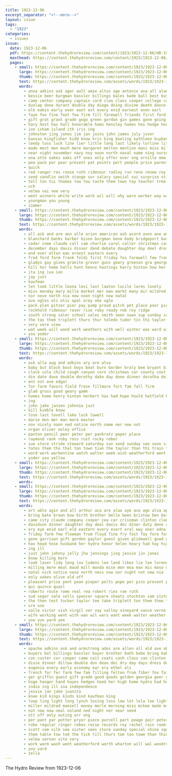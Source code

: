 ```yaml
---
title: 1923-12-06
excerpt_separator: "<!--more-->"
layout: issue
tags:
  - "1923"
categories:
  - issues
issue:
  date: 1923-12-06
  pdf: https://content.thehydroreview.com/content/1923/1923-12-06/HR-1923-12-06.pdf
  masthead: https://content.thehydroreview.com/content/1923/1923-12-06/masthead/HR-1923-12-06.jpg
  pages:
    - small: https://content.thehydroreview.com/content/1923/1923-12-06/small/HR-1923-12-06-01.jpg
      large: https://content.thehydroreview.com/content/1923/1923-12-06/large/HR-1923-12-06-01.jpg
      thumb: https://content.thehydroreview.com/content/1923/1923-12-06/thumbnails/HR-1923-12-06-01.jpg
      text: https://content.thehydroreview.com/assets/words/1923/1923-12-06/HR-1923-12-06-01.txt
      words:
        - anna adkins ask ager ault amie altus age antonio ana all alan and aye arm ani are ara aid armstrong
        - bessie beer burgman bassler billings bales bade ball best buy bob blackwell better breed bros bill been bye bradley brought bitter boys bernard brothers beryl book boy big brilliant back boucher bet business but both blaine bright bandy bryson beach blakley brin burkhalter bis bees brother blew benn
        - came center company captain card cleo class cooper college can cody collier claude close cost chi county city carnegie clinton col cotton carney custer companion crosswhite certain craft course colo car cos champion coach chas church chance con christmas charm cal case check
        - dunlap done durant double day diego doing divine death dance dent duty die dian dee david dau donna during days date dorothy dec darko differ davidson dooley daughter dear dass
        - elk eakin early ever east est every enid earnest even earl
        - faye foo fine foot few firm fill farewell friends first ford farm fail fred far friday frank folks fore field from fleeman fought felton for
        - gift grat grant grade gogo green gordon gin games gone going gregg grounds goshen glidewell ground given gon george griffin game good
        - hary host has hall honorable homs hensley homes hes hedge hour hinton harder hunting hydro homa hope hime had high hath hamilton hicks home half harvest how hot hae heary honor hafer happy house him her hool
        - ion isham island ith iris ing
        - johnston jing jones jim jan joins john james july jover
        - kansas kingfisher kidd know kris king keeling kathleen kuykendall kill kline kan kind
        - leedy loss luck line lier little long last likely lurline liter low lola ler lew lay lodge live let lucky land lincoln large lela likes left life
        - made most men much mere margaret melton mention mani miss mill misa mond mor mon monday marriage marshall mildred means morris may mckay money mati man merry members more many mare mak
        - near night november navy noy noon north naval name ning nurse nicely not new nay neal narrow nephew
        - ona otte oakes oaks off ones only offer over ong orville oma old opal ore
        - peo pack por pear present pat points pert people price parent paul pleasure pare proud potter poor pipe pany past pay
        - quick
        - red ranger res roose ruth ridenour radley run reno renew roy rich ranch reside room read rock ray riggs record rew real rolland running
        - send sandlin smith stange sur salary special sui surprise still spring soon schools show saturday score saw sellers say stunz small sacks station south student story sung school sorrow sey stata spencer such senator she san shows sir season sayre said springer svee shawnee sister sunday step stock shorty sincere son strong scrape
        - tell ton tui thomas tow tou taste them town tay teacher tree the taken trad touch thacker than tha team thing tobe thi times ties tea tick try train ten ting truly take trip tor thyng
        - uch
        - velma vai vee very
        - went winners white write work wil will why ware worker way wright willard wei wagon wish whistle was while wife win wells working words wader wallace williams whit week want west with well winner weatherford won
        - youngman you young
        - zimmer
    - small: https://content.thehydroreview.com/content/1923/1923-12-06/small/HR-1923-12-06-02.jpg
      large: https://content.thehydroreview.com/content/1923/1923-12-06/large/HR-1923-12-06-02.jpg
      thumb: https://content.thehydroreview.com/content/1923/1923-12-06/thumbnails/HR-1923-12-06-02.jpg
      text: https://content.thehydroreview.com/assets/words/1923/1923-12-06/HR-1923-12-06-02.txt
      words:
        - all ask and are ann alle arion american ash acord avon ane america
        - blanchard banks barber bison burgman bene body bridgeport barrett back brothers brown bank birth buy best boyd burkhart broad bitzer bessie
        - cedar come claude call cam charlie carol caller christmas car cor chas can cope city cheney cashier clair christ choo collier card
        - december days davis dinser dand debate daughter day deel dress
        - end ever elton ean ernest eastern every
        - fred ford farm frank foldi first friday fos farewell few from foe for full felton fam fer
        - gladys guy given granite grover guns geary greeson gra george glad ghering griffin guest guthrie garrison green
        - hill hor home halls hunt hence hastings harry hinton how her hool held hand hydro holiday him hoppin honor house
        - ita ing iva ion
        - jay just
        - kaufman
        - let look little leona levi last lawton lucile lares lovely
        - miss monday mary mille market mer man markt many mir mildred miller mons members mis menary moth
        - nor nove north nia new noon night now natal
        - ove ogles oti otis opal orey oke ogle
        - pack plan pitzer pier pay pump proud pitch pet place poor pie pope
        - rockhold ridenour reser rise roby ready rob roy ridge
        - south strong saler school sales smith seon swan sup sunday saturday sister sam selling supper spain sodders simmons sed scott sedan
        - the tas them triplett thurs thur toledo tudor tin thi taylor tim
        - very vere view
        - wat week will wand work weathers with well winter wax ward wide wife was
        - you yoder
    - small: https://content.thehydroreview.com/content/1923/1923-12-06/small/HR-1923-12-06-03.jpg
      large: https://content.thehydroreview.com/content/1923/1923-12-06/large/HR-1923-12-06-03.jpg
      thumb: https://content.thehydroreview.com/content/1923/1923-12-06/thumbnails/HR-1923-12-06-03.jpg
      text: https://content.thehydroreview.com/assets/words/1923/1923-12-06/HR-1923-12-06-03.txt
      words:
        - ask alla aug and adkins ary are alva
        - baby but block bout boys beat burn border braly bee bryant bill brother bright been blackwell ber ball
        - cluck colo child cough canyon corn christmas cor county cost con
        - din date dave double dorothy dake day done dinner dorotha doing dec
        - ent est eve edgar
        - for farm favors field frese fillmore fort fam fall firm
        - glad gross good geary game
        - homes home henry hinton herbert has had hope hould hatfield hydro heard high her
        - ing
        - john jake janzen johnnie just
        - kill kimble know
        - lose last lovell lake luck lowell
        - marie mon mer man more master
        - nov nicely noon ned notice north name ner new not
        - organ oliver ooley office
        - paxton pencil peer peter per pankratz paper place
        - raymond rank ruby ross rust rocky reber
        - sue store stride steward saturday sun send sunday see soon sister sled state son she sen
        - tates them tho thal ton town tian the taylor than thi train tool till
        - word work warkentine watch walter week wish weatherford went with well will
        - yoder you yellow
    - small: https://content.thehydroreview.com/content/1923/1923-12-06/small/HR-1923-12-06-04.jpg
      large: https://content.thehydroreview.com/content/1923/1923-12-06/large/HR-1923-12-06-04.jpg
      thumb: https://content.thehydroreview.com/content/1923/1923-12-06/thumbnails/HR-1923-12-06-04.jpg
      text: https://content.thehydroreview.com/assets/words/1923/1923-12-06/HR-1923-12-06-04.txt
      words:
    - small: https://content.thehydroreview.com/content/1923/1923-12-06/small/HR-1923-12-06-05.jpg
      large: https://content.thehydroreview.com/content/1923/1923-12-06/large/HR-1923-12-06-05.jpg
      thumb: https://content.thehydroreview.com/content/1923/1923-12-06/thumbnails/HR-1923-12-06-05.jpg
      text: https://content.thehydroreview.com/assets/words/1923/1923-12-06/HR-1923-12-06-05.txt
      words:
        - art able agin and all arthur aca are alao aye ace ago alva apt arm
        - bring bate brown bow birth brother belle been bristow ben best broadway bran burkhalter bay bertha big bird bartgis but buy boys beck boo bean blue bea binger baby bessie
        - came city claude company cooper cea car crissman clinton claney christmas cough cash colon chick cattle
        - davidson dinner daughter day deal davis dec diner duty dene daughters dewey dolly days
        - ery eye enid earl eld eastern every evert eral ewy ener edna ela
        - friday farm few fleeman from floyd fine fry fost fay fore ford farmer frida first for filling foit friends forget fam frank flansburg
        - gene garrison gift gordon gaylor guest given glidewell good gin glatt gen german green
        - has head hose husband her hydro honor helen heary had hay higgenbottom heh husbands henry haneline hume horr hon hey homa hota holiday hatfield him haul held home harry holter halls
        - ing ill
        - just john johnny jelly jha jennings jing jessie jin jones
        - know killing kern
        - look laser lidy long lou ludens leo land likes lie lee lorene low lady left later levee lon last les loc line
        - milling more meal maud mill monda mise mon moa man mis maso mail mee mao moore meats miss mol music melton many mini mary mye mae muy monday men misa market mildred
        - natal nick notice nose north ness now nor night not new nia
        - only oakes olive old off
        - pleasant prise pent pean pieper pelts pope per pins present pryor past pay
        - qui quince quail
        - roberts route rome real rea robert ries rae ruth
        - sud seger sale sells spencer square shoats stockton sam sister south start stove sell salary she sunday special sylvester sit see sin stern second son stock standard sar seed station scouten saturday shorts shape seas sales school sat sun sen scott sor sur spivey stella
        - the then test tucker taylor tee take triplett ton them thew tie toon thi tak ted trad
        - ure use
        - valle victor vish virgil ver vay valley vineyard vance verno
        - wife working went with wan wil wars want week walter weather winter watson white wyatt windows wright weeks woodruff well wen weatherford will work was west washita while waste
        - you yun yard yee
    - small: https://content.thehydroreview.com/content/1923/1923-12-06/small/HR-1923-12-06-06.jpg
      large: https://content.thehydroreview.com/content/1923/1923-12-06/large/HR-1923-12-06-06.jpg
      thumb: https://content.thehydroreview.com/content/1923/1923-12-06/thumbnails/HR-1923-12-06-06.jpg
      text: https://content.thehydroreview.com/assets/words/1923/1923-12-06/HR-1923-12-06-06.txt
      words:
        - apache adkins ask and armstrong ades are allen all ald ave able
        - buyers bol billings bassler boyer brother bath bebe bring baby bentley black big bros been bess better blue brown boys ber both buy bill button bandy bay
        - con custer cor cooper came coit coats cash class can clinton col colorado christmas city colter
        - dixie dinner dillow double dun dean dec dry day days dress december
        - eugenia every early economy ear ery ethel els
        - french for fer farm few fam filling felton from fiber fox fail foote first frank fancy furnish full friday fine
        - ger griffin guest gift grade good goods golden georgia geer game gray gertrude given
        - hoge hanger hand hayes hedges heed her high home hydro had henke harvy hose hicks holter
        - india ing ill ina independence
        - jessie jan jake juanita
        - knee kid kings kinds kind kaufman king
        - loop ling light long lynch losing loss low lot lela lee lights lew lisle last large lit luck linen less list left
        - miller mildred mansell money merle morning miss mckee made mate market model must morten monday much many mens more means
        - not new now neal noland ned night ner near need
        - ott off only outing orr ong
        - per pant par potter pryor piece purcell part poage pair peter paly plain price plenty pohl pat
        - robe regular ringor robes reise records roy rachel rain room
        - scott sam silk see sister sees store sunday special shine squirrel saving station set strong seo states sale smith suits still saturday sugden son stock stone school single south speaker size sutton
        - them table tow ted the tick till thurs tom too towe than thing texola
        - velma vernon vite very
        - work warm wash went weatherford worth wharton will wal woodruff willand wide with wool weare well
        - you yard
        - zella
---
```


The Hydro Review from 1923-12-06

<!--more-->

